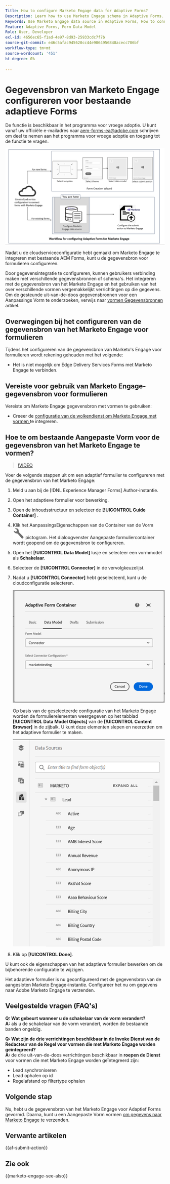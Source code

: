 ```yaml
---
Title: How to configure Marketo Engage data for Adaptive Forms?
Description: Learn how to use Marketo Engage schema in Adaptive Forms.
Keywords: Use Marketo Engage data source in Adaptive Forms, How to connect a Marketo instance data source with form? , Connect a form to Marketo.
Feature: Adaptive Forms, Form Data Model
Role: User, Developer
exl-id: 4656ec65-f1ad-4e97-8d93-25933cdc7f7b
source-git-commit: e46c5afac945620cc44e9064956848acecc786bf
workflow-type: tm+mt
source-wordcount: '451'
ht-degree: 0%

---
```


# Gegevensbron van Marketo Engage configureren voor bestaande adaptieve Forms

<span class="preview"> De functie is beschikbaar in het programma voor vroege adoptie. U kunt vanaf uw officiële e-mailadres naar aem-forms-ea@adobe.com schrijven om deel te nemen aan het programma voor vroege adoptie en toegang tot de functie te vragen. </span>

![Workflow](/help/forms/assets/workflow-marketo-2.png)

Nadat u de cloudserviceconfiguratie hebt gemaakt om Marketo Engage te integreren met bestaande AEM Forms, kunt u de gegevensbron voor formulieren configureren.

Door gegevensintegratie te configureren, kunnen gebruikers verbinding maken met verschillende gegevensbronnen of schema&#39;s. Het integreren met de gegevensbron van het Marketo Engage en het gebruiken van het over verschillende vormen vergemakkelijkt verrichtingen op die gegevens. Om de gesteunde uit-van-de-doos gegevensbronnen voor een Aanpassings Vorm te onderzoeken, verwijs naar [ vormen Gegevensbronnen ](/help/forms/configure-data-sources.md) artikel.

## Overwegingen bij het configureren van de gegevensbron van het Marketo Engage voor formulieren

Tijdens het configureren van de gegevensbron van Marketo&#39;s Engage voor formulieren wordt rekening gehouden met het volgende:

* Het is niet mogelijk om Edge Delivery Services Forms met Marketo Engage te verbinden.

## Vereiste voor gebruik van Marketo Engage-gegevensbron voor formulieren

Vereiste om Marketo Engage gegevensbron met vormen te gebruiken:

* Creeer de [ configuratie van de wolkendienst om Marketo Engage met vormen ](/help/forms/integrate-form-to-marketo-engage.md) te integreren.

## Hoe te om bestaande Aangepaste Vorm voor de gegevensbron van het Marketo Engage te vormen?

>[!VIDEO](https://video.tv.adobe.com/v/3442871/marketo-aem-forms-aem-marketo-engage)

Voer de volgende stappen uit om een adaptief formulier te configureren met de gegevensbron van het Marketo Engage:
1. Meld u aan bij de [!DNL Experience Manager Forms] Author-instantie.

2. Open het adaptieve formulier voor bewerking.
3. Open de inhoudsstructuur en selecteer de **[!UICONTROL Guide Container]** .
4. Klik het AanpassingsEigenschappen van de Container van de Vorm ![ AanpassingsContainer eigenschappen ](/help/forms/assets/configure-icon.svg) pictogram. Het dialoogvenster Aangepaste formuliercontainer wordt geopend om de gegevensbron te configureren.
5. Open het **[!UICONTROL Data Model]** lusje en selecteer een vormmodel als **Schakelaar**.
6. Selecteer de **[!UICONTROL Connector]** in de vervolgkeuzelijst.

7. Nadat u **[!UICONTROL Connector]** hebt geselecteerd, kunt u de cloudconfiguratie selecteren.

   ![ Uitgezochte Verbinding van Marketo ](/help/forms/assets/select-marketo-connector.png)

   Op basis van de geselecteerde configuratie van het Marketo Engage worden de formulierelementen weergegeven op het tabblad **[!UICONTROL Data Model Objects]** van de **[!UICONTROL Content Browser]** in de zijbalk. U kunt deze elementen slepen en neerzetten om het adaptieve formulier te maken.

   ![ Source van Gegevens van Marketo ](/help/forms/assets/marketo-engage-data-source.png)

8. Klik op **[!UICONTROL Done]**.

U kunt ook de eigenschappen van het adaptieve formulier bewerken om de bijbehorende configuratie te wijzigen.

Het adaptieve formulier is nu geconfigureerd met de gegevensbron van de aangesloten Marketo Engage-instantie. Configureer het nu om gegevens naar Adobe Marketo Engage te verzenden.

## Veelgestelde vragen (FAQ&#39;s)

**Q: Wat gebeurt wanneer u de schakelaar van de vorm verandert?**\
**A:** als u de schakelaar van de vorm verandert, worden de bestaande banden ongeldig.

**Q: Wat zijn de drie verrichtingen beschikbaar in de Invoke Dienst van de Redacteur van de Regel voor vormen die met Marketo Engage worden geïntegreerd?**\
**A:** de drie uit-van-de-doos verrichtingen beschikbaar in **roepen de Dienst** voor vormen die met Marketo Engage worden geïntegreerd zijn:
* Lead synchroniseren
* Lead ophalen op id
* Regelafstand op filtertype ophalen

## Volgende stap

Nu, hebt u de gegevensbron van het Marketo Engage voor Adaptief Forms gevormd. Daarna, kunt u een Aangepaste Vorm vormen [ om gegevens naar Marketo Engage ](/help/forms/submit-adaptive-form-to-marketo-engage.md) te verzenden.

## Verwante artikelen

{{af-submit-action}}

## Zie ook

{{marketo-engage-see-also}}
